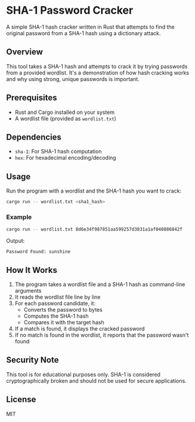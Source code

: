 # SHA-1 Password Cracker

A simple SHA-1 hash cracker written in Rust that attempts to find the original password from a SHA-1 hash using a dictionary attack.

## Overview

This tool takes a SHA-1 hash and attempts to crack it by trying passwords from a provided wordlist. It's a demonstration of how hash cracking works and why using strong, unique passwords is important.

## Prerequisites

- Rust and Cargo installed on your system
- A wordlist file (provided as `wordlist.txt`)

## Dependencies

- `sha-1`: For SHA-1 hash computation
- `hex`: For hexadecimal encoding/decoding

## Usage

Run the program with a wordlist and the SHA-1 hash you want to crack:

```sh
cargo run -- wordlist.txt <sha1_hash>
```

### Example

```sh
cargo run -- wordlist.txt 8d6e34f987851aa599257d3831a1af040886842f
```

Output:

```
Password Found: sunshine
```

## How It Works

1. The program takes a wordlist file and a SHA-1 hash as command-line arguments
2. It reads the wordlist file line by line
3. For each password candidate, it:
   - Converts the password to bytes
   - Computes the SHA-1 hash
   - Compares it with the target hash
4. If a match is found, it displays the cracked password
5. If no match is found in the wordlist, it reports that the password wasn't found

## Security Note

This tool is for educational purposes only. SHA-1 is considered cryptographically broken and should not be used for secure applications.

## License

MIT
